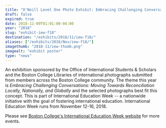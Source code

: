 ```yaml
---
title: "O'Neill Level One Photo Exhibit: Embracing Challenging Conversations"
draft: false
expired: true
date: 2018-11-09T01:01:00-04:00
year: "2018"
slug: "exhibit-iew-f18"
destination: "/exhibits/2018/11/iew-f18/"
aliases: ["/exhibits/2018/Nov/iew-f18/"]
imagethumb: "2018-11/iew-thumb.png"
imagealt: "exhibit poster"
type: "news"
---
```


An exhibition sponsored by the Office of International Students & Scholars and the Boston College Libraries of international photographs submitted from members across the Boston College community. The theme this year is <em>Embracing Challenging Conversations: Moving Towards Reconciliation Locally, Nationally, and Globally</em> and the selected photographs best fit this concept. This is part of International Education Week -- a nationwide initiative with the goal of fostering international education. International Education Week runs from November 12-16, 2018.

Please see <a href="https://www.bc.edu/offices/international/events/iew">Boston College's International Education Week website</a> for more events.
